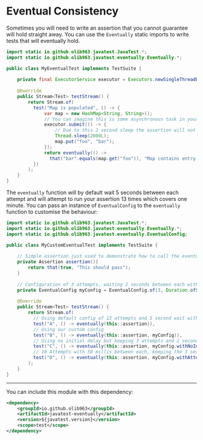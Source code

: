 # Eventual Consistency

Sometimes you will need to write an assertion that you cannot guarantee will hold straight away. You can use the `Eventually`
static imports to write tests that will eventually hold.

```java
import static io.github.olib963.javatest.JavaTest.*;
import static io.github.olib963.javatest.eventually.Eventually.*;

public class MyEventualTest implements TestSuite {
    
    private final ExecutorService executor = Executors.newSingleThreadExecutor();
    
    @Override
    public Stream<Test> testStream() {
        return Stream.of(
          test("Map is populated", () -> {
              var map = new HashMap<String, String>();
              // You can imagine this is some asynchronous task in your code base.
              executor.submit(() -> {
                  // Due to this 2 second sleep the assertion will not hold straight away.
                  Thread.sleep(2000L);
                  map.put("foo", "bar");
              });
              return eventually(() -> 
                that("bar".equals(map.get("foo")), "Map contains entry foo:bar"));
          })      
        );
    }
}
```

The `eventually` function will by default wait 5 seconds between each attempt and will attempt to run your assertion 13 times
which covers one minute. You can pass an instance of `EventualConfig` to the `eventually` function to customise the behaviour:

```java
import static io.github.olib963.javatest.JavaTest.*;
import static io.github.olib963.javatest.eventually.Eventually.*;
import static io.github.olib963.javatest.eventually.EventualConfig;

public class MyCustomEventualTest implements TestSuite {
    
    // Simple assertion just used to demonstrate how to call the eventually function
    private Assertion assertion(){
        return that(true, "This should pass"); 
    }
    
    // Configuration of 3 attempts, waiting 2 seconds between each with an initial delay of 3 seconds.
    private EventualConfig myConfig = EventualConfig.of(3, Duration.ofSeconds(2), Duration.ofSeconds(3));
    
    @Override
    public Stream<Test> testStream() {
        return Stream.of(
          // Using default config of 13 attempts and 5 second wait with no initial delay
          test("A", () -> eventually(this::assertion)),
          // Using our custom config      
          test("B", () -> eventually(this::assertion, myConfig)),
          // Using no initial delay but keeping 3 attempts and 2 second wait      
          test("C", () -> eventually(this::assertion, myConfig.withNoInitialDelay())),
          // 10 Attempts with 50 millis between each, keeping the 3 second initial delay
          test("D", () -> eventually(this::assertion, myConfig.withAttempts(10).withWaitInterval(Duration.ofMillis(50))))
        );
    }
}
```

_______

You can include this module with this dependency: 

```xml
<dependency>
    <groupId>io.github.olib963</groupId>
    <artifactId>javatest-eventually</artifactId>
    <version>${javatest.version}</version>
    <scope>test</scope>
</dependency>
```
